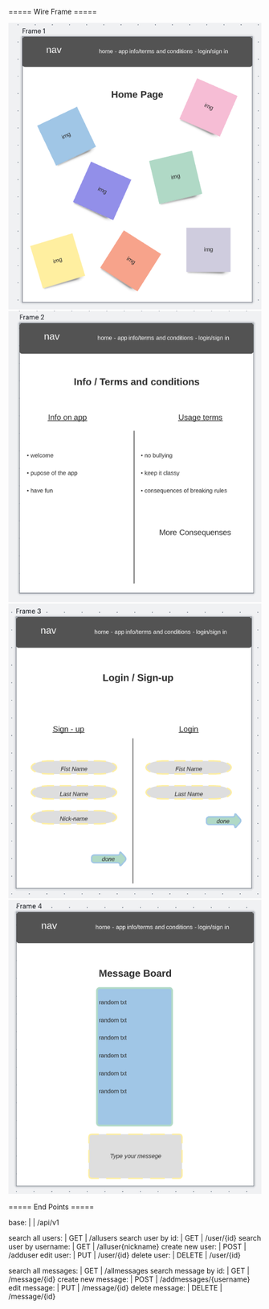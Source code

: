 

===== Wire Frame =====

![ScreenShot](/src/components/images/wireFrame1.png)
![ScreenShot](/src/components/images/wireFrame2.png)
![ScreenShot](/src/components/images/wireFrame3.png)
![ScreenShot](/src/components/images/wireFrame4.png)


===== End Points =====

base:                         |        |   /api/v1

search all users:             | GET    |   /allusers 
search user by id:            | GET    |  /user/{id}
search user by username:      | GET    |  /alluser{nickname}
create new user:              | POST   |  /adduser
edit user:                    | PUT    |  /user/{id}
delete user:                  | DELETE |  /user/{id}

search all messages:          | GET    |   /allmessages 
search message by id:         | GET    |  /message/{id}
create new message:           | POST   |  /addmessages/{username}
edit message:                 | PUT    |  /message/{id}
delete message:               | DELETE |  /message/{id}

